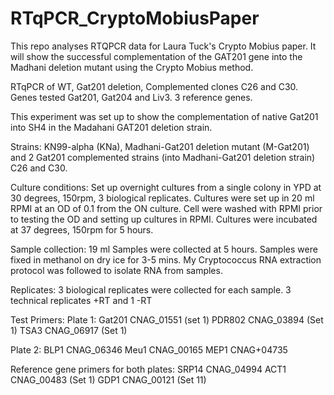 # RTqPCR_CryptoMobiusPaper
This repo analyses RTQPCR data for Laura Tuck's Crypto Mobius paper. It will show the successful complementation of the GAT201 gene into the Madhani deletion mutant using the Crypto Mobius method.

RTqPCR of WT, Gat201 deletion, Complemented clones C26 and C30. Genes tested Gat201, Gat204 and Liv3. 3 reference genes.

This experiment was set up to show the complementation of native Gat201 into SH4 in the Madahani GAT201 deletion strain.

Strains: 
KN99-alpha (KNa), Madhani-Gat201 deletion mutant (M-Gat201) and 2 Gat201 complemented strains (into Madhani-Gat201 deletion strain) C26 and C30.

Culture conditions:
Set up overnight cultures from a single colony in YPD at 30 degrees, 150rpm, 3 biological replicates.
Cultures were set up in 20 ml RPMI at an OD of 0.1 from the ON culture. Cell were washed with RPMI prior to testing the OD and setting up cultures in RPMI. Cultures were incubated at 37 degrees, 150rpm for 5 hours.

Sample collection: 
19 ml Samples were collected at 5 hours. Samples were fixed in methanol on dry ice for 3-5 mins. My Cryptococcus RNA extraction protocol was followed to isolate RNA from samples.

Replicates:
3 biological replicates were collected for each sample.
3 technical replicates +RT and 1 -RT

Test Primers:
Plate 1:
Gat201 CNAG_01551 (set 1)
PDR802 CNAG_03894 (Set 1)
TSA3 CNAG_06917 (Set 1)

Plate 2: 
BLP1  CNAG_06346
Meu1  CNAG_00165
MEP1  CNAG+04735


Reference gene primers for both plates: 
SRP14  CNAG_04994 
ACT1  CNAG_00483 (Set 1) 
GDP1  CNAG_00121 (Set 11)

